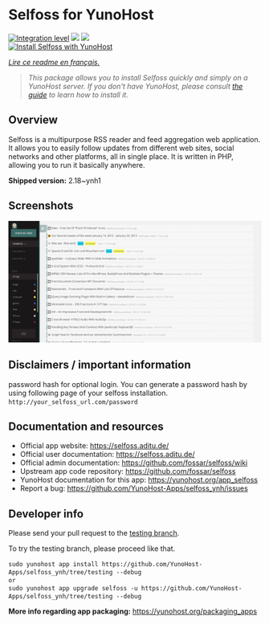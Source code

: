 <!--
N.B.: This README was automatically generated by https://github.com/YunoHost/apps/tree/master/tools/README-generator
It shall NOT be edited by hand.
-->

# Selfoss for YunoHost

[![Integration level](https://dash.yunohost.org/integration/selfoss.svg)](https://dash.yunohost.org/appci/app/selfoss) ![](https://ci-apps.yunohost.org/ci/badges/selfoss.status.svg) ![](https://ci-apps.yunohost.org/ci/badges/selfoss.maintain.svg)  
[![Install Selfoss with YunoHost](https://install-app.yunohost.org/install-with-yunohost.svg)](https://install-app.yunohost.org/?app=selfoss)

*[Lire ce readme en français.](./README_fr.md)*

> *This package allows you to install Selfoss quickly and simply on a YunoHost server.
If you don't have YunoHost, please consult [the guide](https://yunohost.org/#/install) to learn how to install it.*

## Overview

Selfoss is a multipurpose RSS reader and feed aggregation web application. It allows you to easily follow updates from different web sites, social networks and other platforms, all in single place. It is written in PHP, allowing you to run it basically anywhere.


**Shipped version:** 2.18~ynh1



## Screenshots

![](./doc/screenshots/screenshot1.png)

## Disclaimers / important information

password hash for optional login. You can generate a password hash by using following page of your selfoss installation. `http://your_selfoss_url.com/password`
## Documentation and resources

* Official app website: https://selfoss.aditu.de/
* Official user documentation: https://selfoss.aditu.de/
* Official admin documentation: https://github.com/fossar/selfoss/wiki
* Upstream app code repository: https://github.com/fossar/selfoss
* YunoHost documentation for this app: https://yunohost.org/app_selfoss
* Report a bug: https://github.com/YunoHost-Apps/selfoss_ynh/issues

## Developer info

Please send your pull request to the [testing branch](https://github.com/YunoHost-Apps/selfoss_ynh/tree/testing).

To try the testing branch, please proceed like that.
```
sudo yunohost app install https://github.com/YunoHost-Apps/selfoss_ynh/tree/testing --debug
or
sudo yunohost app upgrade selfoss -u https://github.com/YunoHost-Apps/selfoss_ynh/tree/testing --debug
```

**More info regarding app packaging:** https://yunohost.org/packaging_apps